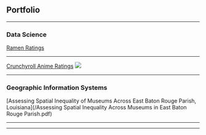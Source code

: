 ## Portfolio

---

### Data Science 

[Ramen Ratings](/Ramen.ipynb)

---
[Crunchyroll Anime Ratings](/pdf/sample_presentation.pdf)
<img src="images/dummy_thumbnail.jpg?raw=true"/>


---

### Geographic Information Systems 

[Assessing Spatial Inequality of Museums Across East Baton Rouge Parish, Louisiana](/Assessing Spatial Inequality Across Museums in East Baton Rouge Parish.pdf)


---




---
<p style="font-size:11px">
